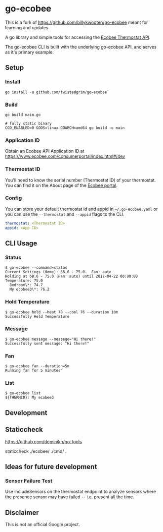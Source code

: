 # go-ecobee

This is a fork of https://github.com/billykwooten/go-ecobee meant for learning and updates

A go library and simple tools for accessing the
[Ecobee Thermostat API](https://www.ecobee.com/home/developer/api/documentation/v1).

The go-ecobee CLI is built with the underlying go-ecobee API, and
serves as it's primary example.

## Setup

### Install

```
go install -u github.com/twistedgrim/go-ecobee`
```

### Build

```
go build main.go

# fully static binary
CGO_ENABLED=0 GOOS=linux GOARCH=amd64 go build -o main
```

### Application ID

Obtain an Ecobee API Application ID at
https://www.ecobee.com/consumerportal/index.html#/dev

### Thermostat ID

You'll need to know the serial number (Thermostat ID) of your
thermostat.  You can find it on the About page of the
[Ecobee portal](https://www.ecobee.com/consumerportal/index.html).

### Config

You can store your default thermostat id and appid in
`~/.go-ecobee.yaml` or you can use the `--thermostat` and `--appid`
flags to the CLI.

```yaml
thermostat: <Thermostat ID>
appid: <App ID>
```

## CLI Usage

### Status

```shell
$ go-ecobee --command=status
Current Settings (Home): 68.0 - 75.0.  Fan: auto
Holding at 68.0 - 75.0 (Fan: auto) until 2017-04-22 00:00:00
Temperature: 75.0
  Bedroom\*: 74.7
  My ecobee3\*: 76.2
```

### Hold Temperature

```shell
$ go-ecobee hold --heat 70 --cool 76 --duration 10m
Successfully Held Temperature
```

### Message

```shell
$ go-ecobee message --message="Hi there!"
Successfully sent message: "Hi there!"
```

### Fan

```shell
$ go-ecobee fan --duration=5m
Running fan for 5 minutes"
```

### List

```shell
$ go-ecobee list
${THERMID}: My ecobee3
```

## Development

## Staticcheck

https://github.com/dominikh/go-tools

staticcheck ./ecobee/ ./cmd/ .

## Ideas for future development

### Sensor Failure Test

Use includeSensors on the thermostat endpoint to analyze sensors where
the presence sensor may have failed -- i.e. present all the time.

## Disclaimer

This is not an official Google project.
